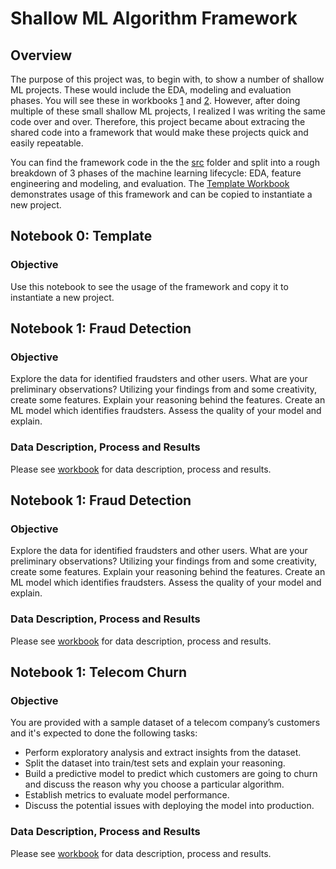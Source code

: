# Shallow ML Algorithm Framework

## Overview

The purpose of this project was, to begin with, to show a number of shallow ML projects.  These would include the EDA, modeling and evaluation phases.  You will see these in workbooks [1](1.%20Fraud%20Detection.ipynb) and [2](2.%20Telecom%20Churn.ipynb).  However, after doing multiple of these small shallow ML projects, I realized I was writing the same code over and over.  Therefore, this project became about extracing the shared code into a framework that would make these projects quick and easily repeatable.

You can find the framework code in the the [src](./src/) folder and split into a rough breakdown of 3 phases of the machine learning lifecycle: EDA, feature engineering and modeling, and evaluation.  The [Template Workbook](0.%20Template.ipynb) demonstrates usage of this framework and can be copied to instantiate a new project.

## Notebook 0: Template

### Objective

Use this notebook to see the usage of the framework and copy it to instantiate a new project.

## Notebook 1: Fraud Detection

### Objective

Explore the data for identified fraudsters and other users. What are your preliminary observations? Utilizing your findings from and some creativity, create some features. Explain your reasoning behind the features. Create an ML model which identifies fraudsters. Assess the quality of your model and explain.

### Data Description, Process and Results

Please see [workbook](1.%20Fraud%20Detection.ipynb) for data description, process and results.


## Notebook 1: Fraud Detection

### Objective

Explore the data for identified fraudsters and other users. What are your preliminary observations? Utilizing your findings from and some creativity, create some features. Explain your reasoning behind the features. Create an ML model which identifies fraudsters. Assess the quality of your model and explain.

### Data Description, Process and Results

Please see [workbook](1.%20Fraud%20Detection.ipynb) for data description, process and results.

## Notebook 1: Telecom Churn

### Objective

You are provided with a sample dataset of a telecom company’s customers and it's expected to done the following tasks:

- Perform exploratory analysis and extract insights from the dataset.
- Split the dataset into train/test sets and explain your reasoning.
- Build a predictive model to predict which customers are going to churn and discuss the reason why you choose a particular algorithm.
- Establish metrics to evaluate model performance.
- Discuss the potential issues with deploying the model into production.


### Data Description, Process and Results

Please see [workbook](2.%20Telecom%20Churn.ipynb) for data description, process and results.
